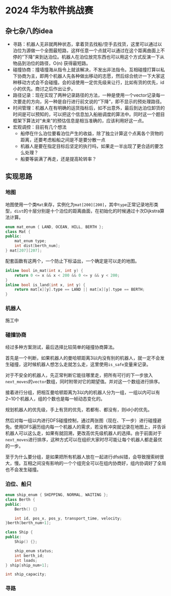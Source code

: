 # 2024 华为软件挑战赛

## 杂七杂八的idea

* 寻路：机器人无非就两种状态，拿着货去找船/空手去找货，这里可以通过以泊位为源做一个全图最短路，这样任意一个点就可以通过在这个距离曲面上不停的“下降”来到达泊位。机器人在泊位放完东西也可以用这个方式反演一下从物品到泊位的路径，O(n) 获得最短路。
* 碰撞协商：撞墙撞海从指令上就该解决，不发出非法指令。互相碰撞打算以私下协商为主，即两个机器人先各种做出移动的志愿，然后综合统计一下大家这种移动方式会不会碰撞。会的话使用一定优先级来让行，比如有货的优先，id小的优先。商讨之后作出让步。
* 路径记录：现在实现了两种记录路径的方法，一种是使用一个vector记录每一次要走的方向，另一种是自行进行前文说的“下降”，即不显示的预处理路径。
* 时间管理：机器人在有明确的运货指标后，如不出意外，最后到达泊位卸货的时间是可以预知的，可以把这个信息加入船舶调度的算法中。同时这一个题目框架下算法对“未来”的预估信息是相当准确的，应该利用好这一点。
* 宏观调控：目前有几个想法
  * 船停在什么泊位要看泊位产生的收益，除了独立计算这个点离各个货物的距离，还要考虑船船之间是不是要分散一点
  * 机器人是要在指定目标后坚定的执行吗，如果走一半出现了更合适的要怎么处理？
  * 船要等装满了再走，还是提高轮转率？

## 实现思路

### 地图
地图使用一个类```Mat```来存，实例化为```mat[200][200]```，其中```type```正常记录地形类型，```dist```的十层分别是十个泊位的距离曲面，在初始化的时候通过十次Dijkstra算法计算。

```cpp
enum mat_enum { LAND, OCEAN, HILL, BERTH };
class Mat {
public:
    mat_enum type;
    int dist[berth_num];
} mat[207][207];
```

配套函数有这两个，一个防止下标溢出，一个确定是可以走的地图。

```cpp
inline bool in_mat(int x, int y) {
    return 0 <= x && x < 200 && 0 <= y && y < 200;
}
inline bool is_land(int x, int y) {
    return mat[x][y].type == LAND || mat[x][y].type == BERTH;
}
```

### 机器人

施工中

### 碰撞协商

经过多种方案测试，最后选择比较简单的碰撞协商算法。

首先是一个判断，如果机器人的曼哈顿距离3以内没有别的机器人，就一定不会发生碰撞，这时候机器人想怎么走就怎么走，这里使用```is_safe```变量来记录。

对于不安全的机器人，先正常判断它能往哪里走，把所有可行的下一步放入```next_moves```的```vector```数组，同时附带对它的期望值。并对这一个数组进行排序。

接着进行分组，把相互曼哈顿距离为3以内的机器人分为一组，一组以内可以有2~10个机器人，组的个数也是每一帧动态变化的。

规划机器人的优先级，手上有货的优先，若都有、都没有，则id小的优先。

然后对每一组以内进行DFS碰撞控制，通过两张图（现在、下一步）进行碰撞避免。使用DFS遍历组内每一个机器人的需求，若没有冲突就记录在地图上，并告诉机器人可以这么走，如果有就回溯，更改高优先级机器人的选择。由于前面对于```next_moves```进行排序，这种方式可以在组织大家时尽可能让每个机器人都走最优的一步。

至于为什么要分组，是如果把所有机器人放在一起进行dfs纠错，会导致搜索树很大，慢。互相之间没有影响的一个个组完全可以在组内协商好，组内协调好了全局也不会发生碰撞。

### 泊位、船只

```cpp
enum ship_enum { SHIPPING, NORMAL, WAITING };
class Berth {
public:
    Berth() {}

    int id, pos_x, pos_y, transport_time, velocity;
}berth[berth_num+1];

class Ship {
public:
    Ship() {};

    ship_enum status;
    int berth_id;
    int loads;
} ship[ship_num+1];

int ship_capacity;
```

### 寻路
